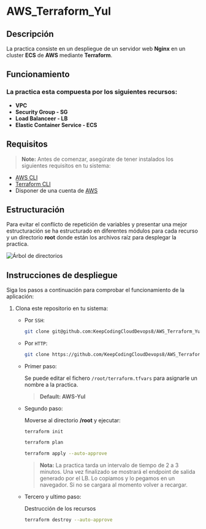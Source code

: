 # AWS_Terraform_Yul

## Descripción

La practica consiste en un despliegue de un servidor web **Nginx** en un cluster **ECS** de **AWS** mediante **Terraform**.

## Funcionamiento

### La practica esta compuesta por los siguientes recursos:

- **VPC**
- **Security Group - SG**
- **Load Balanceer - LB**
- **Elastic Container Service - ECS**

## Requisitos

> **Note:** Antes de comenzar, asegúrate de tener instalados los siguientes requisitos en tu sistema:

- [AWS CLI](https://docs.aws.amazon.com/cli/latest/userguide/getting-started-install.html)
- [Terraform CLI](https://developer.hashicorp.com/terraform/tutorials/aws-get-started/install-cli)
- Disponer de una cuenta de [AWS](https://repost.aws/es/knowledge-center/create-and-activate-aws-account)


## Estructuración 

Para evitar el conflicto de repetición de variables y presentar una mejor estructuración se ha estructurado en diferentes módulos para cada recurso y un directorio **root** donde están los archivos raíz para desplegar la practica.


![Árbol de directorios]( ./pics/Estructura_AWS_Terraform.png "Tree Files")

## Instrucciones de despliegue

Siga los pasos a continuación para comprobar el funcionamiento de la aplicación:

1. Clona este repositorio en tu sistema:
    - Por `SSH`:

       ```bash
       git clone git@github.com:KeepCodingCloudDevops8/AWS_Terraform_Yul.git

    - Por `HTTP`:

       ```bash
       git clone https://github.com/KeepCodingCloudDevops8/AWS_Terraform_Yul.git

    * Primer paso:


        Se puede editar el fichero `/root/terraform.tfvars` para asignarle un nombre a la practica.
        > **Default: AWS-Yul**


    * Segundo paso:


        Moverse al directorio **/root** y ejecutar:


        
        `terraform init`
        

        ```bash
        terraform plan
        ```

        ```bash
        terraform apply --auto-approve 
        ```
        > **Nota:** La practica tarda un intervalo de tiempo de 2 a 3 minutos. Una vez finalizado se mostrará el endpoint de salida generado por el LB. Lo copiamos y lo pegamos en un navegador. Si no se cargara al momento volver a recargar.


    * Tercero y ultimo paso:


        Destrucción de los recursos


        ```bash
        terraform destroy --auto-approve
        ```    